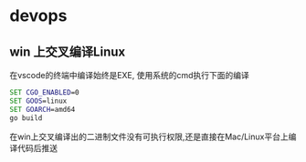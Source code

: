 # devops

## win 上交叉编译Linux

在vscode的终端中编译始终是EXE, 使用系统的cmd执行下面的编译

```cmd
SET CGO_ENABLED=0
SET GOOS=linux
SET GOARCH=amd64
go build
```

在win上交叉编译出的二进制文件没有可执行权限,还是直接在Mac/Linux平台上编译代码后推送





